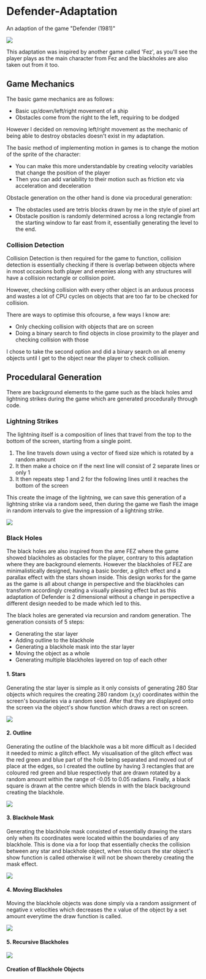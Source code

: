 # Defender-Adaptation
An adaption of the game "Defender (1981)"

![](https://github.com/Arcane34/Defender-Adaptation/blob/main/Defender-Adaptation-Preview.gif)

This adaptation was inspired by another game called 'Fez', as you'll see the player plays as the main character from Fez and the blackholes are also taken out from it too.

## Game Mechanics
The basic game mechanics are as follows:
- Basic up/down/left/right movement of a ship
- Obstacles come from the right to the left, requiring to be dodged

However I decided on removing left/right movement as the mechanic of being able to destroy obstacles doesn't exist in my adaptation.

The basic method of implementing motion in games is to change the motion of the sprite of the character:
- You can make this more understandable by creating velocity variables that change the position of the player
- Then you can add variability to their motion such as friction etc via acceleration and deceleration

Obstacle generation on the other hand is done via procedural generation:

- The obstacles used are tetris blocks drawn by me in the style of pixel art 
- Obstacle position is randomly determined across a long rectangle from the starting window to far east from it, essentially generating the level to the end.

### Collision Detection
Collision Detection is then required for the game to function, collision detection is essentially checking if there is overlap between objects where in most occasions both player and enemies along with any structures will have a collision rectangle or collision point. 

However, checking collision with every other object is an arduous process and wastes a lot of CPU cycles on objects that are too far to be checked for collision.

There are ways to optimise this ofcourse, a few ways I know are:
- Only checking collision with objects that are on screen 
- Doing a binary search to find objects in close proximity to the player and checking collision with those

I chose to take the second option and did a binary search on all enemy objects until I get to the object near the player to check collision.

## Procedularal Generation
There are background elements to the game such as the black holes amd lightning strikes during the game which are generated procedurally through code.

### Lightning Strikes
The lightning itself is a composition of lines that travel from the top to the bottom of the screen, starting from a single point.

1. The line travels down using a vector of fixed size which is rotated by a random amount
2. It then make a choice on if the next line will consist of 2 separate lines or only 1
3. It then repeats step 1 and 2 for the following lines until it reaches the bottom of the screen

This create the image of the lightning, we can save this generation of a lightning strike via a random seed, then during the game we flash the image in random intervals to give the impression of a lightning strike.

![](https://github.com/Arcane34/Defender-Adaptation/blob/main/Lightning-Gen-Preview.gif)

### Black Holes
The black holes are also inspired from the ame FEZ where the game showed blackholes as obstacles for the player, contrary to this adaptation where they are background elements.
However the blackholes of FEZ are minimalistically designed, having a basic border, a glitch effect and a parallax effect with the stars shown inside. This design works for the game as the game is all about change in perspective and the blackholes can transform accordingly creating a visually pleasing effect but as this adaptation of Defender is 2 dimensional without a change in perspective a different design needed to be made which led to this.

The black holes are generated via recursion and random generation. The generation consists of 5 steps:
- Generating the star layer
- Adding outline to the blackhole
- Generating a blackhole mask into the star layer
- Moving the object as a whole
- Generating multiple blackholes layered on top of each other


#### 1. Stars
Generating the star layer is simple as it only consists of generating 280 Star objects which requires the creating 280 random (x,y) coordinates within the screen's boundaries via a random seed. After that they are displayed onto the screen via the object's show function which draws a rect on screen.

![](https://github.com/Arcane34/Defender-Adaptation/blob/main/starsPrev.jpg)

#### 2. Outline
Generating the outline of the blackhole was a bit more difficult as I decided it needed to mimic a glitch effect. My visualisation of the glitch effect was the red green and blue part of the hole being separated and moved out of place at the edges, so I created the outline by having 3 rectangles that are coloured red green and blue respectively that are drawn rotated by a random amount within the range of -0.05 to 0.05 radians. Finally, a black square is drawn at the centre which blends in with the black background creating the blackhole.

![](https://github.com/Arcane34/Defender-Adaptation/blob/main/outlinePrev.gif)

#### 3. Blackhole Mask
Generating the blackhole mask consisted of essentially drawing the stars only when its coordinates were located within the boundaries of any blackhole. This is done via a for loop that essentially checks the collision between any star and blackhole object, when this occurs the star object's show function is called otherwise it will not be shown thereby creating the mask effect.

![](https://github.com/Arcane34/Defender-Adaptation/blob/main/outlineStarPrev.gif)

#### 4. Moving Blackholes
Moving the blackhole objects was done simply via a random assignment of negative x velocities which decreases the x value of the object by a set amount everytime the draw function is called.

![](https://github.com/Arcane34/Defender-Adaptation/blob/main/movementPrev.gif)

#### 5. Recursive Blackholes
![](https://github.com/Arcane34/Defender-Adaptation/blob/main/recursionPrev.gif)

#### Creation of Blackhole Objects

